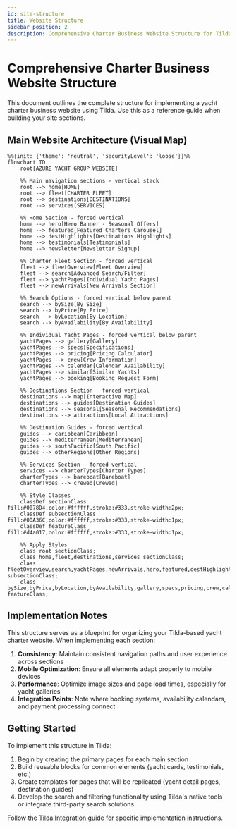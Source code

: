 ```yaml
---
id: site-structure
title: Website Structure
sidebar_position: 2
description: Comprehensive Charter Business Website Structure for Tilda Implementation
---
```


# Comprehensive Charter Business Website Structure

This document outlines the complete structure for implementing a yacht charter business website using Tilda. Use this as a reference guide when building your site sections.

## Main Website Architecture (Visual Map)

```mermaid
%%{init: {'theme': 'neutral', 'securityLevel': 'loose'}}%%
flowchart TD
    root[AZURE YACHT GROUP WEBSITE]
    
    %% Main navigation sections - vertical stack
    root --> home[HOME]
    root --> fleet[CHARTER FLEET] 
    root --> destinations[DESTINATIONS]
    root --> services[SERVICES]
    
    %% Home Section - forced vertical
    home --> hero[Hero Banner - Seasonal Offers]
    home --> featured[Featured Charters Carousel]
    home --> destHighlights[Destinations Highlights]
    home --> testimonials[Testimonials]
    home --> newsletter[Newsletter Signup]
    
    %% Charter Fleet Section - forced vertical
    fleet --> fleetOverview[Fleet Overview]
    fleet --> search[Advanced Search/Filter]
    fleet --> yachtPages[Individual Yacht Pages]
    fleet --> newArrivals[New Arrivals Section]
    
    %% Search Options - forced vertical below parent
    search --> bySize[By Size]
    search --> byPrice[By Price]
    search --> byLocation[By Location]
    search --> byAvailability[By Availability]
    
    %% Individual Yacht Pages - forced vertical below parent
    yachtPages --> gallery[Gallery]
    yachtPages --> specs[Specifications]
    yachtPages --> pricing[Pricing Calculator]
    yachtPages --> crew[Crew Information]
    yachtPages --> calendar[Calendar Availability]
    yachtPages --> similar[Similar Yachts]
    yachtPages --> booking[Booking Request Form]
    
    %% Destinations Section - forced vertical
    destinations --> map[Interactive Map]
    destinations --> guides[Destination Guides]
    destinations --> seasonal[Seasonal Recommendations]
    destinations --> attractions[Local Attractions]
    
    %% Destination Guides - forced vertical
    guides --> caribbean[Caribbean]
    guides --> mediterranean[Mediterranean]
    guides --> southPacific[South Pacific]
    guides --> otherRegions[Other Regions]
    
    %% Services Section - forced vertical
    services --> charterTypes[Charter Types]
    charterTypes --> bareboat[Bareboat]
    charterTypes --> crewed[Crewed]
    
    %% Style Classes
    classDef sectionClass fill:#0078D4,color:#ffffff,stroke:#333,stroke-width:2px;
    classDef subsectionClass fill:#00A36C,color:#ffffff,stroke:#333,stroke-width:1px;
    classDef featureClass fill:#d4a017,color:#ffffff,stroke:#333,stroke-width:1px;
    
    %% Apply Styles
    class root sectionClass;
    class home,fleet,destinations,services sectionClass;
    class fleetOverview,search,yachtPages,newArrivals,hero,featured,destHighlights,testimonials,newsletter,map,guides,seasonal,attractions,charterTypes subsectionClass;
    class bySize,byPrice,byLocation,byAvailability,gallery,specs,pricing,crew,calendar,similar,booking,caribbean,mediterranean,southPacific,otherRegions,bareboat,crewed featureClass;
```

## Implementation Notes

This structure serves as a blueprint for organizing your Tilda-based yacht charter website. When implementing each section:

1. **Consistency**: Maintain consistent navigation paths and user experience across sections
2. **Mobile Optimization**: Ensure all elements adapt properly to mobile devices
3. **Performance**: Optimize image sizes and page load times, especially for yacht galleries
4. **Integration Points**: Note where booking systems, availability calendars, and payment processing connect

## Getting Started

To implement this structure in Tilda:

1. Begin by creating the primary pages for each main section
2. Build reusable blocks for common elements (yacht cards, testimonials, etc.)
3. Create templates for pages that will be replicated (yacht detail pages, destination guides)
4. Develop the search and filtering functionality using Tilda's native tools or integrate third-party search solutions

Follow the [Tilda Integration](./tilda-integration) guide for specific implementation instructions. 